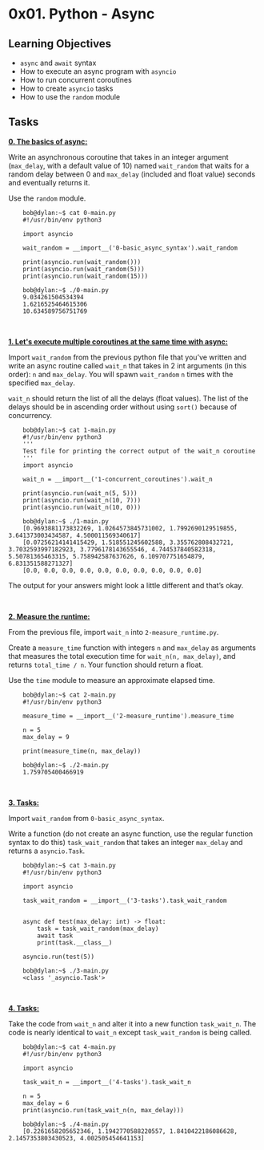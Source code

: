 # 0x01. Python - Async

## Learning Objectives
- `async` and `await` syntax
- How to execute an async program with `asyncio`
- How to run concurrent coroutines
- How to create `asyncio` tasks
- How to use the `random` module

## Tasks

[**0. The basics of async:**](https://github.com/dianaparr/holbertonschool-web_back_end/blob/main/0x01-python_async_function/0-basic_async_syntax.py)

Write an asynchronous coroutine that takes in an integer argument (`max_delay`, with a default value of 10) named `wait_random` that waits for a random delay between 0 and `max_delay` (included and float value) seconds and eventually returns it.

Use the `random` module.

        bob@dylan:~$ cat 0-main.py
        #!/usr/bin/env python3

        import asyncio

        wait_random = __import__('0-basic_async_syntax').wait_random

        print(asyncio.run(wait_random()))
        print(asyncio.run(wait_random(5)))
        print(asyncio.run(wait_random(15)))

        bob@dylan:~$ ./0-main.py
        9.034261504534394
        1.6216525464615306
        10.634589756751769

<br />

[**1. Let's execute multiple coroutines at the same time with async:**](https://github.com/dianaparr/holbertonschool-web_back_end/blob/main/0x01-python_async_function/1-concurrent_coroutines.py)

Import `wait_random` from the previous python file that you’ve written and write an async routine called `wait_n` that takes in 2 int arguments (in this order): `n` and `max_delay`. You will spawn `wait_random` `n` times with the specified `max_delay`.

`wait_n` should return the list of all the delays (float values). The list of the delays should be in ascending order without using `sort()` because of concurrency.

        bob@dylan:~$ cat 1-main.py
        #!/usr/bin/env python3
        '''
        Test file for printing the correct output of the wait_n coroutine
        '''
        import asyncio

        wait_n = __import__('1-concurrent_coroutines').wait_n

        print(asyncio.run(wait_n(5, 5)))
        print(asyncio.run(wait_n(10, 7)))
        print(asyncio.run(wait_n(10, 0)))

        bob@dylan:~$ ./1-main.py
        [0.9693881173832269, 1.0264573845731002, 1.7992690129519855, 3.641373003434587, 4.500011569340617]
        [0.07256214141415429, 1.518551245602588, 3.355762808432721, 3.7032593997182923, 3.7796178143655546, 4.744537840582318, 5.50781365463315, 5.758942587637626, 6.109707751654879, 6.831351588271327]
        [0.0, 0.0, 0.0, 0.0, 0.0, 0.0, 0.0, 0.0, 0.0, 0.0]

The output for your answers might look a little different and that’s okay.

<br />

[**2. Measure the runtime:**](https://github.com/dianaparr/holbertonschool-web_back_end/blob/main/0x01-python_async_function/2-measure_runtime.py)

From the previous file, import `wait_n` into `2-measure_runtime.py`.

Create a `measure_time` function with integers `n` and `max_delay` as arguments that measures the total execution time for `wait_n(n, max_delay)`, and returns `total_time / n`. Your function should return a float.

Use the `time` module to measure an approximate elapsed time.

        bob@dylan:~$ cat 2-main.py
        #!/usr/bin/env python3

        measure_time = __import__('2-measure_runtime').measure_time

        n = 5
        max_delay = 9

        print(measure_time(n, max_delay))

        bob@dylan:~$ ./2-main.py
        1.759705400466919

<br />

[**3. Tasks:**](https://github.com/dianaparr/holbertonschool-web_back_end/blob/main/0x01-python_async_function/3-tasks.py)

Import `wait_random` from `0-basic_async_syntax`.

Write a function (do not create an async function, use the regular function syntax to do this) `task_wait_random` that takes an integer `max_delay` and returns a `asyncio.Task`.

        bob@dylan:~$ cat 3-main.py
        #!/usr/bin/env python3

        import asyncio

        task_wait_random = __import__('3-tasks').task_wait_random


        async def test(max_delay: int) -> float:
            task = task_wait_random(max_delay)
            await task
            print(task.__class__)

        asyncio.run(test(5))

        bob@dylan:~$ ./3-main.py
        <class '_asyncio.Task'>

<br />

[**4. Tasks:**](https://github.com/dianaparr/holbertonschool-web_back_end/blob/main/0x01-python_async_function/4-tasks.py)

Take the code from `wait_n` and alter it into a new function `task_wait_n`. The code is nearly identical to `wait_n` except `task_wait_random` is being called.

        bob@dylan:~$ cat 4-main.py
        #!/usr/bin/env python3

        import asyncio

        task_wait_n = __import__('4-tasks').task_wait_n

        n = 5
        max_delay = 6
        print(asyncio.run(task_wait_n(n, max_delay)))

        bob@dylan:~$ ./4-main.py
        [0.2261658205652346, 1.1942770588220557, 1.8410422186086628, 2.1457353803430523, 4.002505454641153]
